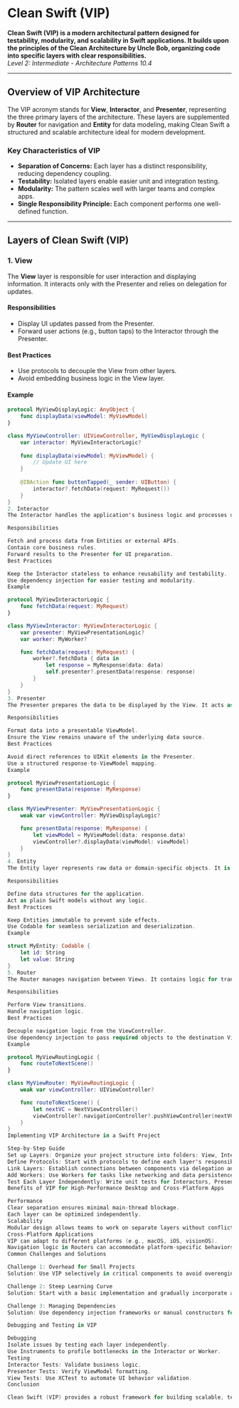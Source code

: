 # Clean Swift (VIP)

**Clean Swift (VIP) is a modern architectural pattern designed 
for testability, modularity, and scalability in Swift applications. 
It builds upon the principles of the Clean Architecture by Uncle Bob, 
organizing code into specific layers with clear responsibilities.**  
*Level 2: Intermediate - Architecture Patterns 10.4*

---

## Overview of VIP Architecture

The VIP acronym stands for **View**, **Interactor**, and **Presenter**, representing the three primary layers of the architecture. These layers are supplemented by **Router** for navigation and **Entity** for data modeling, making Clean Swift a structured and scalable architecture ideal for modern development.

### Key Characteristics of VIP
- **Separation of Concerns:** Each layer has a distinct responsibility, reducing dependency coupling.
- **Testability:** Isolated layers enable easier unit and integration testing.
- **Modularity:** The pattern scales well with larger teams and complex apps.
- **Single Responsibility Principle:** Each component performs one well-defined function.

---

## Layers of Clean Swift (VIP)

### 1. View
The **View** layer is responsible for user interaction and displaying information. It interacts only with the Presenter and relies on delegation for updates.

#### Responsibilities
- Display UI updates passed from the Presenter.
- Forward user actions (e.g., button taps) to the Interactor through the Presenter.

#### Best Practices
- Use protocols to decouple the View from other layers.
- Avoid embedding business logic in the View layer.

#### Example
```swift
protocol MyViewDisplayLogic: AnyObject {
    func displayData(viewModel: MyViewModel)
}

class MyViewController: UIViewController, MyViewDisplayLogic {
    var interactor: MyViewInteractorLogic?
    
    func displayData(viewModel: MyViewModel) {
        // Update UI here
    }
    
    @IBAction func buttonTapped(_ sender: UIButton) {
        interactor?.fetchData(request: MyRequest())
    }
}
2. Interactor
The Interactor handles the application's business logic and processes data received from the Presenter. It communicates with the Presenter to return results.

Responsibilities

Fetch and process data from Entities or external APIs.
Contain core business rules.
Forward results to the Presenter for UI preparation.
Best Practices

Keep the Interactor stateless to enhance reusability and testability.
Use dependency injection for easier testing and modularity.
Example

protocol MyViewInteractorLogic {
    func fetchData(request: MyRequest)
}

class MyViewInteractor: MyViewInteractorLogic {
    var presenter: MyViewPresentationLogic?
    var worker: MyWorker?

    func fetchData(request: MyRequest) {
        worker?.fetchData { data in
            let response = MyResponse(data: data)
            self.presenter?.presentData(response: response)
        }
    }
}
3. Presenter
The Presenter prepares the data to be displayed by the View. It acts as a mediator between the Interactor and the View.

Responsibilities

Format data into a presentable ViewModel.
Ensure the View remains unaware of the underlying data source.
Best Practices

Avoid direct references to UIKit elements in the Presenter.
Use a structured response-to-ViewModel mapping.
Example

protocol MyViewPresentationLogic {
    func presentData(response: MyResponse)
}

class MyViewPresenter: MyViewPresentationLogic {
    weak var viewController: MyViewDisplayLogic?

    func presentData(response: MyResponse) {
        let viewModel = MyViewModel(data: response.data)
        viewController?.displayData(viewModel: viewModel)
    }
}
4. Entity
The Entity layer represents raw data or domain-specific objects. It is used by the Interactor for processing.

Responsibilities

Define data structures for the application.
Act as plain Swift models without any logic.
Best Practices

Keep Entities immutable to prevent side effects.
Use Codable for seamless serialization and deserialization.
Example

struct MyEntity: Codable {
    let id: String
    let value: String
}
5. Router
The Router manages navigation between Views. It contains logic for transitions and decides the destination for navigation requests.

Responsibilities

Perform View transitions.
Handle navigation logic.
Best Practices

Decouple navigation logic from the ViewController.
Use dependency injection to pass required objects to the destination ViewController.
Example

protocol MyViewRoutingLogic {
    func routeToNextScene()
}

class MyViewRouter: MyViewRoutingLogic {
    weak var viewController: UIViewController?

    func routeToNextScene() {
        let nextVC = NextViewController()
        viewController?.navigationController?.pushViewController(nextVC, animated: true)
    }
}
Implementing VIP Architecture in a Swift Project

Step-by-Step Guide
Set up Layers: Organize your project structure into folders: View, Interactor, Presenter, Entity, and Router.
Define Protocols: Start with protocols to define each layer's responsibilities.
Link Layers: Establish connections between components via delegation and dependency injection.
Add Workers: Use Workers for tasks like networking and data persistence to keep the Interactor clean.
Test Each Layer Independently: Write unit tests for Interactors, Presenters, and Workers.
Benefits of VIP for High-Performance Desktop and Cross-Platform Apps

Performance
Clear separation ensures minimal main-thread blockage.
Each layer can be optimized independently.
Scalability
Modular design allows teams to work on separate layers without conflicts.
Cross-Platform Applications
VIP can adapt to different platforms (e.g., macOS, iOS, visionOS).
Navigation logic in Routers can accommodate platform-specific behaviors.
Common Challenges and Solutions

Challenge 1: Overhead for Small Projects
Solution: Use VIP selectively in critical components to avoid overengineering.

Challenge 2: Steep Learning Curve
Solution: Start with a basic implementation and gradually incorporate additional layers.

Challenge 3: Managing Dependencies
Solution: Use dependency injection frameworks or manual constructors for precise control.

Debugging and Testing in VIP

Debugging
Isolate issues by testing each layer independently.
Use Instruments to profile bottlenecks in the Interactor or Worker.
Testing
Interactor Tests: Validate business logic.
Presenter Tests: Verify ViewModel formatting.
View Tests: Use XCTest to automate UI behavior validation.
Conclusion

Clean Swift (VIP) provides a robust framework for building scalable, testable, and maintainable Swift applications. By separating concerns into distinct layers, developers can enhance code readability, simplify debugging, and support long-term project growth. For high-performance desktop apps or cross-platform development, VIP ensures that your codebase remains agile and adaptable.
